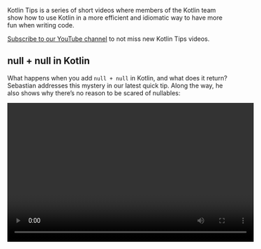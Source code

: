 [//]: # (title: Kotlin 小窍门)

Kotlin Tips is a series of short videos where members of the Kotlin team show how to use Kotlin in a more efficient and idiomatic way to have more fun when writing code.

[Subscribe to our YouTube channel](https://www.youtube.com/channel/UCP7uiEZIqci43m22KDl0sNw) to not miss new Kotlin Tips videos.

## null + null in Kotlin

What happens when you add `null + null` in Kotlin, and what does it return? Sebastian addresses this mystery in our latest quick tip. Along the way, he also shows why there’s no reason to be scared of nullables: 

<video width="560" height="315" href="wwplVknTza4" title="Kotlin Tips: null + null in Kotlin"/>

## Deduplicating collection items

Got a Kotlin collection that contains duplicates? Need a collection with only unique items? Let Sebastian show you how to remove duplicates from your lists, or turn them into sets in this Kotlin tip: 

<video width="560" height="315" href="ECOf0PeSANw" title="Kotlin Tips: Deduplicating Collection Items"/>

## The suspend and inline mystery

How come functions like [`repeat()`](https://kotlinlang.org/api/latest/jvm/stdlib/kotlin/repeat.html), [`map()`](https://kotlinlang.org/api/latest/jvm/stdlib/kotlin.collections/map.html) and [`filter()`](https://kotlinlang.org/api/latest/jvm/stdlib/kotlin.collections/filter.html) accept suspending functions in their lambdas, even though their signatures aren’t coroutines-aware? In this episode of Kotlin Tips Sebastian solves the riddle: it has something to do with the inline modifier:

<video width="560" height="315" href="R2395u7SdcI" title="Kotlin Tips: The Suspend and Inline Mystery"/>

## Unshadowing declarations with their fully qualified name

Shadowing means having two declarations in a scope have the same name. So, how do you pick? In this episode of Kotlin Tips Sebastian shows you a simple Kotlin trick to call exactly the function that you need, using the power of fully qualified names:

<video width="560" height="315" href="mJRzF9WtCpU" title="Kotlin Tips: Unshadowing Declarations"/>

## Return and throw with the Elvis operator

[Elvis](null-safety.md#elvis-操作符) has entered the building once more! Seb explains why the operator is named after the famous singer, and how you can use `?:` in Kotlin to return or throw. The magic behind the scenes? [The Nothing type](https://kotlinlang.org/api/latest/jvm/stdlib/kotlin/-nothing.html).

<video width="560" height="315" href="L8aFK7QrbA8" title="Kotlin Tips: Return and Throw with the Elvis Operator"/>

## Destructuring declarations

With [destructuring declarations](destructuring-declarations.md) in Kotlin, you can create multiple variables from a single object, all at once. In this video Sebastian shows you a selection of things that can be destructured – pairs, lists, maps, and more. And what about your own objects? Kotlin’s component functions provide an answer for those as well:

<video width="560" height="315" href="zu1PUAvk_Lw" title="Kotlin Tips: Destructuring Declarations"/>

## Operator functions with nullable values

In Kotlin, you can override operators like addition and subtraction for your classes and supply your own logic. But what if you want to allow null values, both on their left and right sides? In this video, Sebastian answers this question:

<video width="560" height="315" href="x2bZJv8i0vw" title="Kotlin Tips: Operator Functions With Nullable Values"/>

## Timing code

Watch Seb give a quick overview of the [`measureTimedValue()`](https://kotlinlang.org/api/latest/jvm/stdlib/kotlin.time/measure-timed-value.html) function, and learn how you can time your code:

<video width="560" height="315" href="j_LEcry7Pms" title="Kotlin Tips: Timing Code"/>

## Improving loops

In this video, Sebastian will demonstrate how to improve [loops](control-flow.md#for-循环) to make your code more readable, understandable, and concise:

<video width="560" height="315" href="i-kyPp1qFBA" title="Kotlin Tips: Improving Loops"/>

## Strings

In this episode, Kate Petrova shows three tips to help you work with [Strings](basic-types.md#字符串) in Kotlin:

<video width="560" height="315" href="IL3RLKvWJF4" title="Kotlin Tips: Strings"/>

## Doing more with the Elvis operator

In this video, Sebastian will show how to add more logic to the [Elvis operator](null-safety.md#elvis-操作符), such as logging to the right part of the operator:

<video width="560" height="315" href="L9wqYQ-fXaM" title="Kotlin Tips: The Elvis Operator"/>

## Kotlin collections

In this episode, Kate Petrova shows three tips to help you work with [Kotlin Collections](collections-overview.md):

<video width="560" height="315" href="ApXbm1T_eI4" title="Kotlin Tips: Kotlin Collections"/>

## What’s next?

* See the complete list of Kotlin Tips in our [YouTube playlist](https://youtube.com/playlist?list=PLlFc5cFwUnmyDrc-mwwAL9cYFkSHoHHz7)
* Learn how to write [idiomatic Kotlin code for popular cases](idioms.md)
